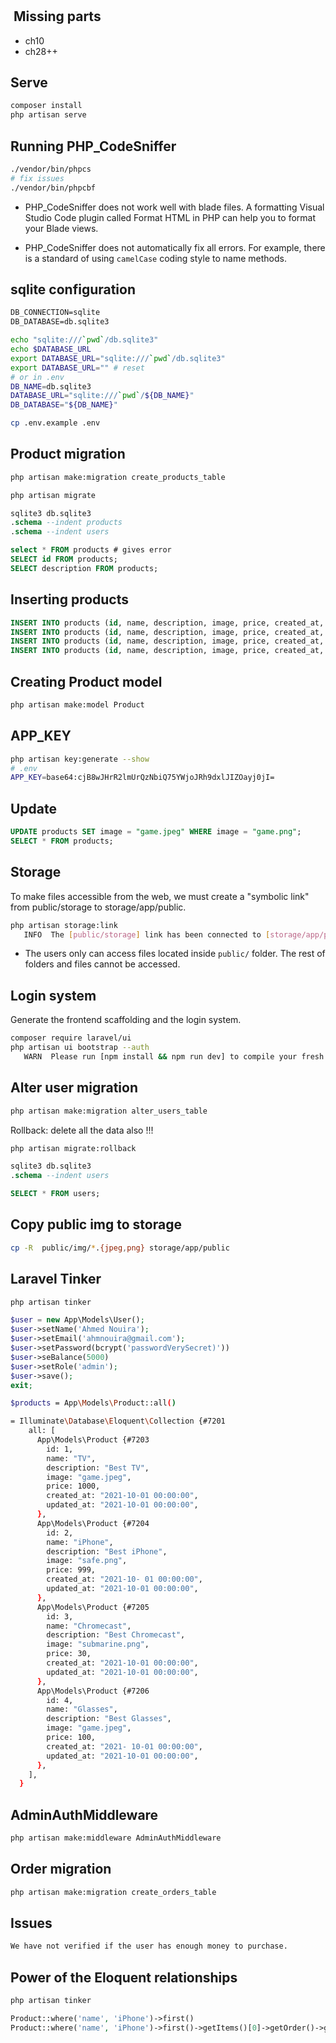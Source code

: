 #

##  Missing parts

* ch10
* ch28++

## Serve

```sh
composer install
php artisan serve
```

## Running PHP_CodeSniffer

```sh
./vendor/bin/phpcs
# fix issues
./vendor/bin/phpcbf
```

* PHP_CodeSniffer does not work well with blade files. A formatting Visual Studio Code plugin called Format HTML in PHP can help you to format your Blade views.

* PHP_CodeSniffer does not automatically fix all errors. For example, there is a standard of using `camelCase` coding style to name methods.

## sqlite configuration

```txt
DB_CONNECTION=sqlite
DB_DATABASE=db.sqlite3
```

```sh
echo "sqlite:///`pwd`/db.sqlite3"
echo $DATABASE_URL
export DATABASE_URL="sqlite:///`pwd`/db.sqlite3"
export DATABASE_URL="" # reset
# or in .env
DB_NAME=db.sqlite3
DATABASE_URL="sqlite:///`pwd`/${DB_NAME}"
DB_DATABASE="${DB_NAME}"
```

```sh
cp .env.example .env
```

## Product migration

```sh
php artisan make:migration create_products_table
```

```sh
php artisan migrate
```

```sql
sqlite3 db.sqlite3
.schema --indent products
.schema --indent users

select * FROM products # gives error
SELECT id FROM products;
SELECT description FROM products;
```

## Inserting products

```sql
INSERT INTO products (id, name, description, image, price, created_at, updated_at) VALUES (NULL, 'TV', 'Best TV', 'game.jpeg', '1000', '2021-10-01 00:00:00', '2021-10-01 00:00:00');
INSERT INTO products (id, name, description, image, price, created_at, updated_at) VALUES (NULL, 'iPhone', 'Best iPhone', 'safe.png', '999', '2021-10- 01 00:00:00', '2021-10-01 00:00:00');
INSERT INTO products (id, name, description, image, price, created_at, updated_at) VALUES (NULL, 'Chromecast', 'Best Chromecast', 'submarine.png', '30', '2021-10-01 00:00:00', '2021-10-01 00:00:00');
INSERT INTO products (id, name, description, image, price, created_at, updated_at) VALUES (NULL, 'Glasses', 'Best Glasses', 'game.jpeg', '100', '2021- 10-01 00:00:00', '2021-10-01 00:00:00');
```

## Creating Product model

```sh
php artisan make:model Product
```

## APP_KEY

```sh
php artisan key:generate --show
# .env
APP_KEY=base64:cjB8wJHrR2lmUrQzNbiQ75YWjoJRh9dxlJIZOayj0jI=
```

## Update

```sql
UPDATE products SET image = "game.jpeg" WHERE image = "game.png";
SELECT * FROM products;
```

## Storage

To make files accessible from the web, we must create a "symbolic link" from public/storage to storage/app/public.

```sh
php artisan storage:link
   INFO  The [public/storage] link has been connected to [storage/app/public].  
```

* The users only can access files located inside `public/` folder. The rest of folders and files cannot be accessed.

## Login system

Generate the frontend scaffolding and the login system.

```sh
composer require laravel/ui
php artisan ui bootstrap --auth
   WARN  Please run [npm install && npm run dev] to compile your fresh scaffolding.  
```

## Alter user migration

```sh
php artisan make:migration alter_users_table
```

Rollback: delete all the data also  !!!

```sh
php artisan migrate:rollback
```

```sql
sqlite3 db.sqlite3
.schema --indent users

SELECT * FROM users;
```

## Copy public img to storage

```sh
cp -R  public/img/*.{jpeg,png} storage/app/public
```

## Laravel Tinker

```sh
php artisan tinker
```

```php
$user = new App\Models\User(); 
$user->setName('Ahmed Nouira');
$user->setEmail('ahmnouira@gmail.com');
$user->setPassword(bcrypt('passwordVerySecret)'))
$user->seBalance(5000)
$user->setRole('admin'); 
$user->save(); 
exit; 
```

```sh
$products = App\Models\Product::all()

= Illuminate\Database\Eloquent\Collection {#7201
    all: [
      App\Models\Product {#7203
        id: 1,
        name: "TV",
        description: "Best TV",
        image: "game.jpeg",
        price: 1000,
        created_at: "2021-10-01 00:00:00",
        updated_at: "2021-10-01 00:00:00",
      },
      App\Models\Product {#7204
        id: 2,
        name: "iPhone",
        description: "Best iPhone",
        image: "safe.png",
        price: 999,
        created_at: "2021-10- 01 00:00:00",
        updated_at: "2021-10-01 00:00:00",
      },
      App\Models\Product {#7205
        id: 3,
        name: "Chromecast",
        description: "Best Chromecast",
        image: "submarine.png",
        price: 30,
        created_at: "2021-10-01 00:00:00",
        updated_at: "2021-10-01 00:00:00",
      },
      App\Models\Product {#7206
        id: 4,
        name: "Glasses",
        description: "Best Glasses",
        image: "game.jpeg",
        price: 100,
        created_at: "2021- 10-01 00:00:00",
        updated_at: "2021-10-01 00:00:00",
      },
    ],
  }
```

## AdminAuthMiddleware

```sh
php artisan make:middleware AdminAuthMiddleware
```

## Order migration

```sh
php artisan make:migration create_orders_table
```

## Issues

```txt
We have not verified if the user has enough money to purchase.
```

## Power of the Eloquent relationships

```sh
php artisan tinker 
```

```php
Product::where('name', 'iPhone')->first()
Product::where('name', 'iPhone')->first()->getItems()[0]->getOrder()->getUser()->getName(); 
```
